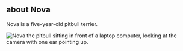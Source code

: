 ---
---

## about Nova

Nova is a five-year-old pitbull terrier.

![Nova the pitbull sitting in front of a laptop computer, looking at the camera with one ear pointing up.](https://i.imgur.com/Nh6yaKV.jpg)
